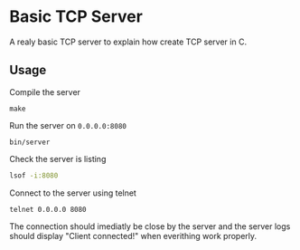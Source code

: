 # Basic TCP Server

A realy basic TCP server to explain how create TCP server in C.

## Usage

Compile the server
```
make
```

Run the server on `0.0.0.0:8080`
```
bin/server
```

Check the server is listing
```sh
lsof -i:8080
```

Connect to the server using telnet
```
telnet 0.0.0.0 8080
```

The connection should imediatly be close by the server and the
server logs should display "Client connected!" when everithing
work properly.
